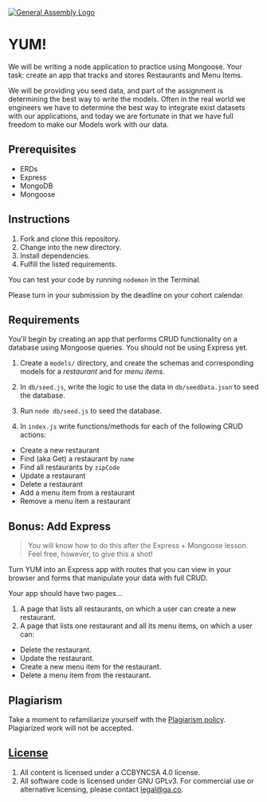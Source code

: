 [![General Assembly Logo](https://camo.githubusercontent.com/1a91b05b8f4d44b5bbfb83abac2b0996d8e26c92/687474703a2f2f692e696d6775722e636f6d2f6b6538555354712e706e67)](https://generalassemb.ly/education/web-development-immersive)

# YUM!

We will be writing a node application to practice using Mongoose. Your task:
create an app that tracks and stores Restaurants and Menu Items.

We will be providing you seed data, and part of the assignment is determining
the best way to write the models. Often in the real world we engineers we have
to determine the best way to integrate exist datasets with our applications, and
today we are fortunate in that we have full freedom to make our Models work with
our data.

## Prerequisites

- ERDs
- Express
- MongoDB
- Mongoose

## Instructions

1. Fork and clone this repository.
2. Change into the new directory.
3. Install dependencies.
4. Fulfill the listed requirements.

You can test your code by running `nodemon` in the Terminal.

Please turn in your submission by the deadline on your cohort calendar.

## Requirements

You'll begin by creating an app that performs CRUD functionality on a database
using Mongoose queries. You should not be using Express yet.

1. Create a `models/` directory, and create the schemas and corresponding models
   for a _restaurant_ and for _menu items_.

2. In `db/seed.js`, write the logic to use the data in `db/seedData.json` to
   seed the database.

3. Run `node db/seed.js` to seed the database.

4. In `index.js` write functions/methods for each of the following CRUD actions:

- Create a new restaurant
- Find (aka Get) a restaurant by `name`
- Find all restaurants by `zipCode`
- Update a restaurant
- Delete a restaurant
- Add a menu item from a restaurant
- Remove a menu item a restaurant

## Bonus: Add Express

> You will know how to do this after the Express + Mongoose lesson. Feel free,
> however, to give this a shot!

Turn YUM into an Express app with routes that you can view in your browser and
forms that manipulate your data with full CRUD.

Your app should have two pages...

1. A page that lists all restaurants, on which a user can create a new
   restaurant.
2. A page that lists one restaurant and all its menu items, on which a user can:

- Delete the restaurant.
- Update the restaurant.
- Create a new menu item for the restaurant.
- Delete a menu item from the restaurant.

## Plagiarism

Take a moment to refamiliarize yourself with the
[Plagiarism policy](https://git.generalassemb.ly/DC-WDI/Administrative/blob/master/plagiarism.md).
Plagiarized work will not be accepted.

## [License](LICENSE)

1. All content is licensed under a CC­BY­NC­SA 4.0 license.
2. All software code is licensed under GNU GPLv3. For commercial use or
   alternative licensing, please contact legal@ga.co.
